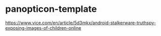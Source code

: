 # panopticon-template

https://www.vice.com/en/article/5d3mkx/android-stalkerware-truthspy-exposing-images-of-children-online

